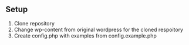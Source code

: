 ## Setup

1. Clone repository
2. Change wp-content from original wordpress for the cloned respoitory 
3. Create config.php with examples from config.example.php
